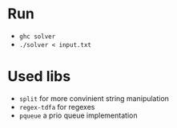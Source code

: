 # Run
- `ghc solver`
- `./solver < input.txt`

# Used libs
- `split` for more convinient string manipulation
- `regex-tdfa` for regexes
- `pqueue` a prio queue implementation
